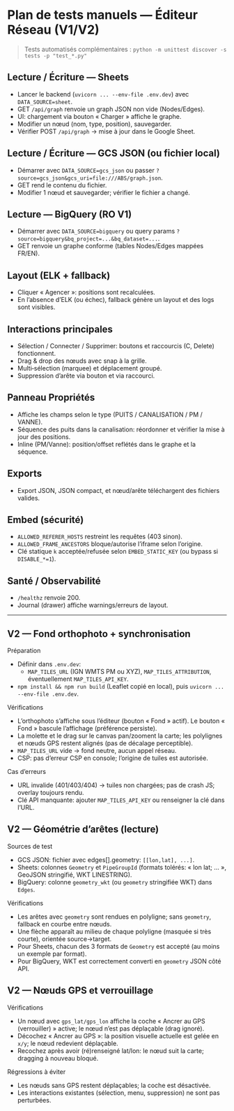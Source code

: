 # Plan de tests manuels — Éditeur Réseau (V1/V2)

> Tests automatisés complémentaires : `python -m unittest discover -s tests -p "test_*.py"`

## Lecture / Écriture — Sheets
- Lancer le backend (`uvicorn ... --env-file .env.dev`) avec `DATA_SOURCE=sheet`.
- GET `/api/graph` renvoie un graph JSON non vide (Nodes/Edges).
- UI: chargement via bouton « Charger » affiche le graphe.
- Modifier un nœud (nom, type, position), sauvegarder.
- Vérifier POST `/api/graph` → mise à jour dans le Google Sheet.

## Lecture / Écriture — GCS JSON (ou fichier local)
- Démarrer avec `DATA_SOURCE=gcs_json` ou passer `?source=gcs_json&gcs_uri=file:///ABS/graph.json`.
- GET rend le contenu du fichier.
- Modifier 1 nœud et sauvegarder; vérifier le fichier a changé.

## Lecture — BigQuery (RO V1)
- Démarrer avec `DATA_SOURCE=bigquery` ou query params `?source=bigquery&bq_project=...&bq_dataset=...`.
- GET renvoie un graphe conforme (tables Nodes/Edges mappées FR/EN).

## Layout (ELK + fallback)
- Cliquer « Agencer »: positions sont recalculées.
- En l’absence d’ELK (ou échec), fallback génère un layout et des logs sont visibles.

## Interactions principales
- Sélection / Connecter / Supprimer: boutons et raccourcis (C, Delete) fonctionnent.
- Drag & drop des nœuds avec snap à la grille.
- Multi‑sélection (marquee) et déplacement groupé.
- Suppression d’arête via bouton et via raccourci.

## Panneau Propriétés
- Affiche les champs selon le type (PUITS / CANALISATION / PM / VANNE).
- Séquence des puits dans la canalisation: réordonner et vérifier la mise à jour des positions.
- Inline (PM/Vanne): position/offset reflétés dans le graphe et la séquence.

## Exports
- Export JSON, JSON compact, et nœud/arête téléchargent des fichiers valides.

## Embed (sécurité)
- `ALLOWED_REFERER_HOSTS` restreint les requêtes (403 sinon).
- `ALLOWED_FRAME_ANCESTORS` bloque/autorise l’iframe selon l’origine.
- Clé statique `k` acceptée/refusée selon `EMBED_STATIC_KEY` (ou bypass si `DISABLE_*=1`).

## Santé / Observabilité
- `/healthz` renvoie 200.
- Journal (drawer) affiche warnings/erreurs de layout.

---

## V2 — Fond orthophoto + synchronisation

Préparation
- Définir dans `.env.dev`:
  - `MAP_TILES_URL` (IGN WMTS PM ou XYZ), `MAP_TILES_ATTRIBUTION`, éventuellement `MAP_TILES_API_KEY`.
- `npm install && npm run build` (Leaflet copié en local), puis `uvicorn ... --env-file .env.dev`.

Vérifications
- L’orthophoto s’affiche sous l’éditeur (bouton « Fond » actif). Le bouton « Fond » bascule l’affichage (préférence persiste).
- La molette et le drag sur le canvas pan/zooment la carte; les polylignes et nœuds GPS restent alignés (pas de décalage perceptible).
- `MAP_TILES_URL` vide → fond neutre, aucun appel réseau.
- CSP: pas d’erreur CSP en console; l’origine de tuiles est autorisée.

Cas d’erreurs
- URL invalide (401/403/404) → tuiles non chargées; pas de crash JS; overlay toujours rendu.
- Clé API manquante: ajouter `MAP_TILES_API_KEY` ou renseigner la clé dans l’URL.

## V2 — Géométrie d’arêtes (lecture)

Sources de test
- GCS JSON: fichier avec edges[].geometry: `[[lon,lat], ...]`.
- Sheets: colonnes `Geometry` et `PipeGroupId` (formats tolérés: « lon lat; … », GeoJSON stringifié, WKT LINESTRING).
- BigQuery: colonne `geometry_wkt` (ou `geometry` stringifiée WKT) dans `Edges`.

Vérifications
- Les arêtes avec `geometry` sont rendues en polyligne; sans `geometry`, fallback en courbe entre nœuds.
- Une flèche apparaît au milieu de chaque polyligne (masquée si très courte), orientée source→target.
- Pour Sheets, chacun des 3 formats de `Geometry` est accepté (au moins un exemple par format).
- Pour BigQuery, WKT est correctement converti en `geometry` JSON côté API.

## V2 — Nœuds GPS et verrouillage

Vérifications
- Un nœud avec `gps_lat/gps_lon` affiche la coche « Ancrer au GPS (verrouiller) » active; le nœud n’est pas déplaçable (drag ignoré).
- Décochez « Ancrer au GPS »: la position visuelle actuelle est gelée en `x/y`; le nœud redevient déplaçable.
- Recochez après avoir (ré)renseigné lat/lon: le nœud suit la carte; dragging à nouveau bloqué.

Régressions à éviter
- Les nœuds sans GPS restent déplaçables; la coche est désactivée.
- Les interactions existantes (sélection, menu, suppression) ne sont pas perturbées.
